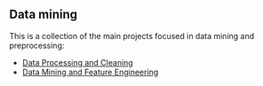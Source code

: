 ## Data mining

This is a collection of the main projects focused in data mining and preprocessing:

- [Data Processing and Cleaning](https://github.com/tuskenmax/data-mining/blob/main/preprocessing.ipynb)
- [Data Mining and Feature Engineering](https://github.com/tuskenmax/data-mining/blob/main/mining.ipynb)
